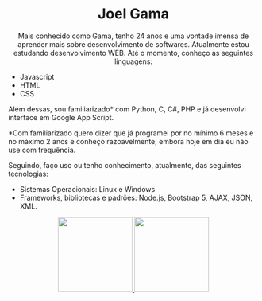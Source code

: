 <div align="center">
  <h1 class="nome">Joel <strong>Gama</strong></h1>
  <p>Mais conhecido como Gama, tenho 24 anos e uma vontade imensa de aprender mais sobre desenvolvimento de softwares. Atualmente estou estudando desenvolvimento WEB. Até o momento, conheço as seguintes linguagens:</p>
</div>
<ul>
    <li>Javascript</li>
    <li>HTML</li>
    <li>CSS</li>
  </ul>
  <p>Além dessas, sou familiarizado* com Python, C, C#, PHP e já desenvolvi interface em Google App Script.</p>
  <p>*Com familiarizado quero dizer que já programei por no mínimo 6 meses e no máximo 2 anos e conheço razoavelmente, embora hoje em dia eu não use com frequência.</p>
  <p>Seguindo, faço uso ou tenho conhecimento, atualmente, das seguintes tecnologias:</p>
  <ul>
    <li>Sistemas Operacionais: Linux e Windows</li>
    <li>Frameworks, bibliotecas e padrões:
        Node.js, Bootstrap 5, AJAX, JSON, XML.
    </li>
  </ul>
  

<div align="center">
    <a href="https://github.com/yoelgama">
      <img height="150em"
        src="https://github-readme-stats.vercel.app/api?username=yoelgama&show_icons=true&theme=radical&include_all_commits=true&count_private=true" />
      <img height="150em"
        src="https://github-readme-stats.vercel.app/api/top-langs/?username=yoelgama&layout=compact&langs_count=7&theme=radical" />
    
</div>
